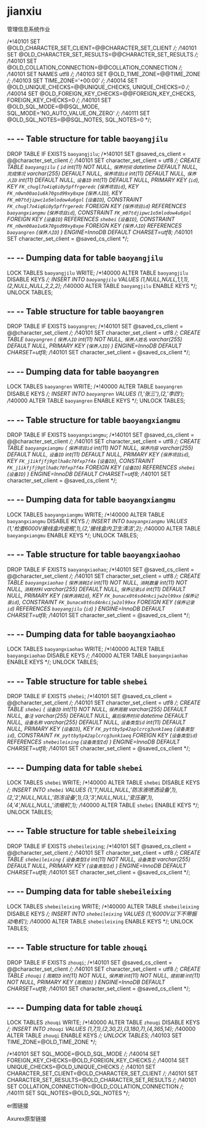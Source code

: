 # jianxiu
管理信息系统作业

/*!40101 SET @OLD_CHARACTER_SET_CLIENT=@@CHARACTER_SET_CLIENT */;
/*!40101 SET @OLD_CHARACTER_SET_RESULTS=@@CHARACTER_SET_RESULTS */;
/*!40101 SET @OLD_COLLATION_CONNECTION=@@COLLATION_CONNECTION */;
/*!40101 SET NAMES utf8 */;
/*!40103 SET @OLD_TIME_ZONE=@@TIME_ZONE */;
/*!40103 SET TIME_ZONE='+00:00' */;
/*!40014 SET @OLD_UNIQUE_CHECKS=@@UNIQUE_CHECKS, UNIQUE_CHECKS=0 */;
/*!40014 SET @OLD_FOREIGN_KEY_CHECKS=@@FOREIGN_KEY_CHECKS, FOREIGN_KEY_CHECKS=0 */;
/*!40101 SET @OLD_SQL_MODE=@@SQL_MODE, SQL_MODE='NO_AUTO_VALUE_ON_ZERO' */;
/*!40111 SET @OLD_SQL_NOTES=@@SQL_NOTES, SQL_NOTES=0 */;

--
-- Table structure for table `baoyangjilu`
--

DROP TABLE IF EXISTS `baoyangjilu`;
/*!40101 SET @saved_cs_client     = @@character_set_client */;
/*!40101 SET character_set_client = utf8 */;
CREATE TABLE `baoyangjilu` (
  `id` int(11) NOT NULL,
  `保养时间` datetime DEFAULT NULL,
  `完成情况` varchar(255) DEFAULT NULL,
  `保养项目id` int(11) DEFAULT NULL,
  `保养人ID` int(11) DEFAULT NULL,
  `设备ID` int(11) DEFAULT NULL,
  PRIMARY KEY (`id`),
  KEY `FK_chugl7o4iq6i0y5pffrgeredc` (`保养项目id`),
  KEY `FK_n0wn00ao1u6k70gsd99xy8xpe` (`保养人ID`),
  KEY `FK_m07tdjipwc1o5mlodow4u6gol` (`设备ID`),
  CONSTRAINT `FK_chugl7o4iq6i0y5pffrgeredc` FOREIGN KEY (`保养项目id`) REFERENCES `baoyangxiangmu` (`保养项目id`),
  CONSTRAINT `FK_m07tdjipwc1o5mlodow4u6gol` FOREIGN KEY (`设备ID`) REFERENCES `shebei` (`设备ID`),
  CONSTRAINT `FK_n0wn00ao1u6k70gsd99xy8xpe` FOREIGN KEY (`保养人ID`) REFERENCES `baoyangren` (`保养人ID`)
) ENGINE=InnoDB DEFAULT CHARSET=utf8;
/*!40101 SET character_set_client = @saved_cs_client */;

--
-- Dumping data for table `baoyangjilu`
--

LOCK TABLES `baoyangjilu` WRITE;
/*!40000 ALTER TABLE `baoyangjilu` DISABLE KEYS */;
INSERT INTO `baoyangjilu` VALUES (1,NULL,NULL,1,1,1),(2,NULL,NULL,2,2,2);
/*!40000 ALTER TABLE `baoyangjilu` ENABLE KEYS */;
UNLOCK TABLES;

--
-- Table structure for table `baoyangren`
--

DROP TABLE IF EXISTS `baoyangren`;
/*!40101 SET @saved_cs_client     = @@character_set_client */;
/*!40101 SET character_set_client = utf8 */;
CREATE TABLE `baoyangren` (
  `保养人ID` int(11) NOT NULL,
  `保养人姓名` varchar(255) DEFAULT NULL,
  PRIMARY KEY (`保养人ID`)
) ENGINE=InnoDB DEFAULT CHARSET=utf8;
/*!40101 SET character_set_client = @saved_cs_client */;

--
-- Dumping data for table `baoyangren`
--

LOCK TABLES `baoyangren` WRITE;
/*!40000 ALTER TABLE `baoyangren` DISABLE KEYS */;
INSERT INTO `baoyangren` VALUES (1,'张三'),(2,'李四');
/*!40000 ALTER TABLE `baoyangren` ENABLE KEYS */;
UNLOCK TABLES;

--
-- Table structure for table `baoyangxiangmu`
--

DROP TABLE IF EXISTS `baoyangxiangmu`;
/*!40101 SET @saved_cs_client     = @@character_set_client */;
/*!40101 SET character_set_client = utf8 */;
CREATE TABLE `baoyangxiangmu` (
  `保养项目id` int(11) NOT NULL,
  `保养内容` varchar(255) DEFAULT NULL,
  `设备ID` int(11) DEFAULT NULL,
  PRIMARY KEY (`保养项目id`),
  KEY `FK_j1ikfjfj9gtlha8c70fxp7f4x` (`设备ID`),
  CONSTRAINT `FK_j1ikfjfj9gtlha8c70fxp7f4x` FOREIGN KEY (`设备ID`) REFERENCES `shebei` (`设备ID`)
) ENGINE=InnoDB DEFAULT CHARSET=utf8;
/*!40101 SET character_set_client = @saved_cs_client */;

--
-- Dumping data for table `baoyangxiangmu`
--

LOCK TABLES `baoyangxiangmu` WRITE;
/*!40000 ALTER TABLE `baoyangxiangmu` DISABLE KEYS */;
INSERT INTO `baoyangxiangmu` VALUES (1,'检查6000V接线盒内瓷瓶',1),(2,'接线盒内卫生清洁',2);
/*!40000 ALTER TABLE `baoyangxiangmu` ENABLE KEYS */;
UNLOCK TABLES;

--
-- Table structure for table `baoyangxiaohao`
--

DROP TABLE IF EXISTS `baoyangxiaohao`;
/*!40101 SET @saved_cs_client     = @@character_set_client */;
/*!40101 SET character_set_client = utf8 */;
CREATE TABLE `baoyangxiaohao` (
  `保养消耗Id` int(11) NOT NULL,
  `消耗数量` int(11) NOT NULL,
  `消耗材料` varchar(255) DEFAULT NULL,
  `保养记录id` int(11) DEFAULT NULL,
  PRIMARY KEY (`保养消耗Id`),
  KEY `FK_bunacx0t6sd4nkcijw2ol99xx` (`保养记录id`),
  CONSTRAINT `FK_bunacx0t6sd4nkcijw2ol99xx` FOREIGN KEY (`保养记录id`) REFERENCES `baoyangjilu` (`id`)
) ENGINE=InnoDB DEFAULT CHARSET=utf8;
/*!40101 SET character_set_client = @saved_cs_client */;

--
-- Dumping data for table `baoyangxiaohao`
--

LOCK TABLES `baoyangxiaohao` WRITE;
/*!40000 ALTER TABLE `baoyangxiaohao` DISABLE KEYS */;
/*!40000 ALTER TABLE `baoyangxiaohao` ENABLE KEYS */;
UNLOCK TABLES;

--
-- Table structure for table `shebei`
--

DROP TABLE IF EXISTS `shebei`;
/*!40101 SET @saved_cs_client     = @@character_set_client */;
/*!40101 SET character_set_client = utf8 */;
CREATE TABLE `shebei` (
  `设备ID` int(11) NOT NULL,
  `保养周期` varchar(255) DEFAULT NULL,
  `备注` varchar(255) DEFAULT NULL,
  `最后保养时间` datetime DEFAULT NULL,
  `设备名称` varchar(255) DEFAULT NULL,
  `设备类型id` int(11) DEFAULT NULL,
  PRIMARY KEY (`设备ID`),
  KEY `FK_pyttby5p42aplcrcg3unk1aeq` (`设备类型id`),
  CONSTRAINT `FK_pyttby5p42aplcrcg3unk1aeq` FOREIGN KEY (`设备类型id`) REFERENCES `shebeileixing` (`设备类型Id`)
) ENGINE=InnoDB DEFAULT CHARSET=utf8;
/*!40101 SET character_set_client = @saved_cs_client */;

--
-- Dumping data for table `shebei`
--

LOCK TABLES `shebei` WRITE;
/*!40000 ALTER TABLE `shebei` DISABLE KEYS */;
INSERT INTO `shebei` VALUES (1,'1',NULL,NULL,'防冻液喷洒设备',1),(2,'2',NULL,NULL,'防冻设备',1),(3,'3',NULL,NULL,'变压器',1),(4,'4',NULL,NULL,'浓缩机',1);
/*!40000 ALTER TABLE `shebei` ENABLE KEYS */;
UNLOCK TABLES;

--
-- Table structure for table `shebeileixing`
--

DROP TABLE IF EXISTS `shebeileixing`;
/*!40101 SET @saved_cs_client     = @@character_set_client */;
/*!40101 SET character_set_client = utf8 */;
CREATE TABLE `shebeileixing` (
  `设备类型Id` int(11) NOT NULL,
  `设备类型` varchar(255) DEFAULT NULL,
  PRIMARY KEY (`设备类型Id`)
) ENGINE=InnoDB DEFAULT CHARSET=utf8;
/*!40101 SET character_set_client = @saved_cs_client */;

--
-- Dumping data for table `shebeileixing`
--

LOCK TABLES `shebeileixing` WRITE;
/*!40000 ALTER TABLE `shebeileixing` DISABLE KEYS */;
INSERT INTO `shebeileixing` VALUES (1,'6000V以下不带振动电机');
/*!40000 ALTER TABLE `shebeileixing` ENABLE KEYS */;
UNLOCK TABLES;

--
-- Table structure for table `zhouqi`
--

DROP TABLE IF EXISTS `zhouqi`;
/*!40101 SET @saved_cs_client     = @@character_set_client */;
/*!40101 SET character_set_client = utf8 */;
CREATE TABLE `zhouqi` (
  `周期ID` int(11) NOT NULL,
  `保养期` int(11) NOT NULL,
  `提前期` int(11) NOT NULL,
  PRIMARY KEY (`周期ID`)
) ENGINE=InnoDB DEFAULT CHARSET=utf8;
/*!40101 SET character_set_client = @saved_cs_client */;

--
-- Dumping data for table `zhouqi`
--

LOCK TABLES `zhouqi` WRITE;
/*!40000 ALTER TABLE `zhouqi` DISABLE KEYS */;
INSERT INTO `zhouqi` VALUES (1,7,1),(2,30,2),(3,180,7),(4,365,14);
/*!40000 ALTER TABLE `zhouqi` ENABLE KEYS */;
UNLOCK TABLES;
/*!40103 SET TIME_ZONE=@OLD_TIME_ZONE */;

/*!40101 SET SQL_MODE=@OLD_SQL_MODE */;
/*!40014 SET FOREIGN_KEY_CHECKS=@OLD_FOREIGN_KEY_CHECKS */;
/*!40014 SET UNIQUE_CHECKS=@OLD_UNIQUE_CHECKS */;
/*!40101 SET CHARACTER_SET_CLIENT=@OLD_CHARACTER_SET_CLIENT */;
/*!40101 SET CHARACTER_SET_RESULTS=@OLD_CHARACTER_SET_RESULTS */;
/*!40101 SET COLLATION_CONNECTION=@OLD_COLLATION_CONNECTION */;
/*!40111 SET SQL_NOTES=@OLD_SQL_NOTES */;

er图链接

Axurex原型链接
